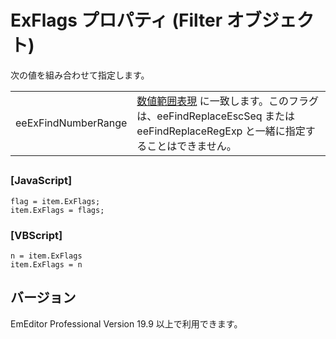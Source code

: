 # ExFlags プロパティ (Filter オブジェクト)

次の値を組み合わせて指定します。

|     |     |
| --- | --- |
| eeExFindNumberRange | [数値範囲表現](../../howto/search/number_range_syntax) に一致します。このフラグは、eeFindReplaceEscSeq または eeFindReplaceRegExp と一緒に指定することはできません。 |

## 

### \[JavaScript\]

```
flag = item.ExFlags;
item.ExFlags = flags;
```

### \[VBScript\]

```
n = item.ExFlags
item.ExFlags = n
```

## バージョン

EmEditor Professional Version 19.9 以上で利用できます。
